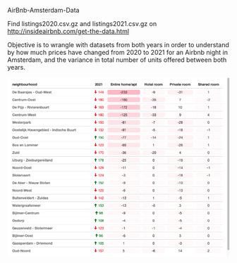 AirBnb-Amsterdam-Data

Find listings2020.csv.gz and listings2021.csv.gz on http://insideairbnb.com/get-the-data.html

Objective is to wrangle with datasets from both years in order to understand by how much prices have changed from 2020 to 2021 for an Airbnb night in Amsterdam, 
and the variance in total number of units offered between both years.

![alt text](https://github.com/aakashtaken/AirBnb-Amsterdam-Data/blob/main/Rplot01.png)
